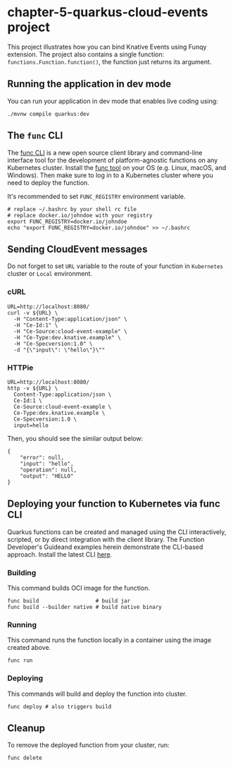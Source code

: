 chapter-5-quarkus-cloud-events project
========================

This project illustrates how you can bind Knative Events using Funqy extension. The project also contains a single function: `functions.Function.function()`, the function just returns its argument.

## Running the application in dev mode

You can run your application in dev mode that enables live coding using:

```shell script
./mvnw compile quarkus:dev
```

## The `func` CLI

The [func CLI](https://github.com/boson-project/func) is a new open source client library and command-line interface tool for the development of platform-agnostic functions on any Kubernetes cluster. Install the [func tool](https://github.com/boson-project/func/blob/main/docs/installing_cli.md) on your OS (e.g. Linux, macOS, and Windows). Then make sure to log in to a Kubernetes cluster where you need to deploy the function.

It's recommended to set `FUNC_REGISTRY` environment variable.
```shell script
# replace ~/.bashrc by your shell rc file
# replace docker.io/johndoe with your registry
export FUNC_REGISTRY=docker.io/johndoe
echo "export FUNC_REGISTRY=docker.io/johndoe" >> ~/.bashrc 
```

## Sending CloudEvent messages

Do not forget to set `URL` variable to the route of your function in `Kubernetes` cluster or `Local` environment.

### cURL

```shell script
URL=http://localhost:8080/
curl -v ${URL} \
  -H "Content-Type:application/json" \
  -H "Ce-Id:1" \
  -H "Ce-Source:cloud-event-example" \
  -H "Ce-Type:dev.knative.example" \
  -H "Ce-Specversion:1.0" \
  -d "{\"input\": \"hello\"}\""
```

### HTTPie

```shell script
URL=http://localhost:8080/
http -v ${URL} \
  Content-Type:application/json \
  Ce-Id:1 \
  Ce-Source:cloud-event-example \
  Ce-Type:dev.knative.example \
  Ce-Specversion:1.0 \
  input=hello
```

Then, you should see the similar output below:

```
{
    "error": null,
    "input": "hello",
    "operation": null,
    "output": "HELLO"
}
```

## Deploying your function to Kubernetes via func CLI

Quarkus functions can be created and managed using the CLI interactively, scripted, or by direct integration with the client library. The Function Developer's Guideand examples herein demonstrate the CLI-based approach. Install the latest CLI [here](https://github.com/boson-project/func/blob/main/docs/installing_cli.md).

### Building

This command builds OCI image for the function.

```shell script
func build                  # build jar
func build --builder native # build native binary
```

### Running

This command runs the function locally in a container using the image created above.

```shell script
func run
```

### Deploying

This commands will build and deploy the function into cluster.

```shell script
func deploy # also triggers build
```

## Cleanup

To remove the deployed function from your cluster, run:

```shell
func delete
```
